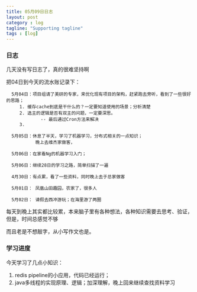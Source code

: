 ```yaml
---
title: 05月09日日志
layout: post
category : log
tagline: "Supporting tagline"
tags : [log]
---
```


### 日志
  几天没有写日志了，真的很难坚持啊
  
  把04日到今天的流水账记录下：
  
      5月04日：项目组请了美研的专家，来优化现有项目的架构，赶紧跑去旁听，看到了一些很好的思路；
         1. 缓存cache到底是干什么的？一定要知道使用的场景；分析清楚
         2. 选主的逻辑是否有双主的问题，一定要深思。
                 -- 最后通过Cron方法来解决
         3.         
      
      5月05日：休息了半天，学习了机器学习，分布式相关的一点知识；
               晚上去维杰家做客，
      
      5月06日：在家看Ng的机器学习入门；
      
      5月06日：继续28日的学习之路，简单扫描了一遍
      
      4月30日：有点累，看了一些资料，同时晚上去于总家做客
      
      5月01日： 凤凰山田趣园，农家了，很多人
      
      5月02日： 请假去西冲游玩；在海里游了两圈
      
   每天到晚上其实都比较累，本来脑子里有各种想法，各种知识需要去思考、验证，但是，时间总感觉不够
   
   而且老是不想敲字，从小写作文也是。
 
 
### 学习进度
  今天学习了几点小知识：
  1. redis pipeline的小应用，代码已经运行；
  2. java多线程的实现原理、逻辑；加深理解，晚上回来继续查找资料学习
  
  
  
   